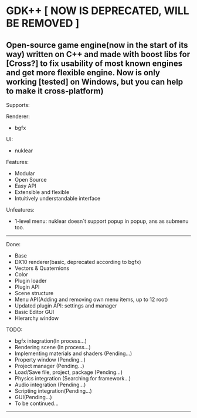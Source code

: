 # GDK++ [ NOW IS DEPRECATED, WILL BE REMOVED ]
Open-source game engine(now in the start of its way) written on C++ and made with boost libs for [Cross?] to fix usability of most known engines and get more flexible engine. Now is only working [tested] on Windows, but you can help to make it cross-platform)
-----------------------------------------------------------------------------------------
Supports:

Renderer:
+ bgfx

UI:
+ nuklear

Features:
+ Modular
+ Open Source
+ Easy API
+ Extensible and flexible
+ Intuitively understandable interface

Unfeatures:
+ 1-level menu: nuklear doesn`t support popup in popup, ans as submenu too.

-----------------------------------------------------------------------------------------
Done:
+ Base
+ DX10 renderer(basic, deprecated according to bgfx)
+ Vectors & Quaternions
+ Color
+ Plugin loader
+ Plugin API
+ Scene structure
+ Menu API(Adding and removing own menu items, up to 12 root)
+ Updated plugin API: settings and manager
+ Basic Editor GUI
+ Hierarchy window

TODO:
+ bgfx integration(In process...)
+ Rendering scene (In process...)
+ Implementing materials and shaders (Pending...)
+ Property window (Pending...)
+ Project manager (Pending...)
+ Load/Save file, project, package (Pending...)
+ Physics integration (Searching for framework...)
+ Audio integration (Pending...)
+ Scripting integration(Pending...)
+ GUI(Pending...)
+ To be continued...

-----------------------------------------------------------------------------------------

